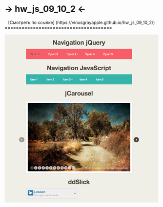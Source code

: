 # -> hw_js_09_10_2 <- 
<center>[Смотреть по ссылке] (https://vinosgrayapple.github.io/hw_js_09_10_2/)</center>
======================================

[![Alt-текст](img/screen.png "Preview")](https://vinosgrayapple.github.io/hw_js_09_10_2/)
